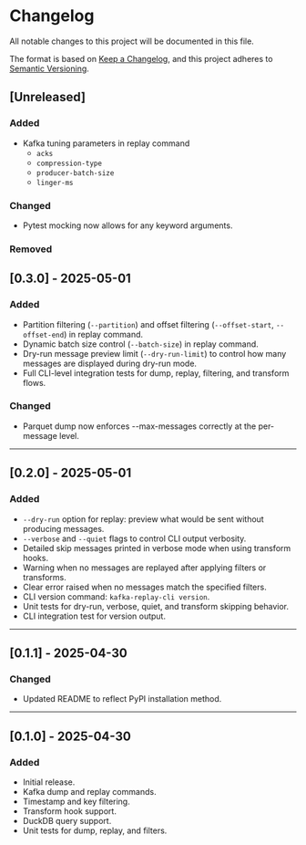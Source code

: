 # Changelog

All notable changes to this project will be documented in this file.

The format is based on [Keep a Changelog](https://keepachangelog.com/en/1.1.0/),
and this project adheres to [Semantic Versioning](https://semver.org/spec/v2.0.0.html).

## [Unreleased]

### Added
- Kafka tuning parameters in replay command
    - `acks`
    - `compression-type`
    - `producer-batch-size`
    - `linger-ms`

### Changed
- Pytest mocking now allows for any keyword arguments.

### Removed

## [0.3.0] - 2025-05-01

### Added
- Partition filtering (`--partition`) and offset filtering (`--offset-start`, `--offset-end`) in replay command.
- Dynamic batch size control (`--batch-size`) in replay command.
- Dry-run message preview limit (`--dry-run-limit`) to control how many messages are displayed during dry-run mode.
- Full CLI-level integration tests for dump, replay, filtering, and transform flows.

### Changed
- Parquet dump now enforces --max-messages correctly at the per-message level.

---

## [0.2.0] - 2025-05-01

### Added
- `--dry-run` option for replay: preview what would be sent without producing messages.
- `--verbose` and `--quiet` flags to control CLI output verbosity.
- Detailed skip messages printed in verbose mode when using transform hooks.
- Warning when no messages are replayed after applying filters or transforms.
- Clear error raised when no messages match the specified filters.
- CLI version command: `kafka-replay-cli version`.
- Unit tests for dry-run, verbose, quiet, and transform skipping behavior.
- CLI integration test for version output.

---

## [0.1.1] - 2025-04-30

### Changed
- Updated README to reflect PyPI installation method.

---

## [0.1.0] - 2025-04-30

### Added
- Initial release.
- Kafka dump and replay commands.
- Timestamp and key filtering.
- Transform hook support.
- DuckDB query support.
- Unit tests for dump, replay, and filters.